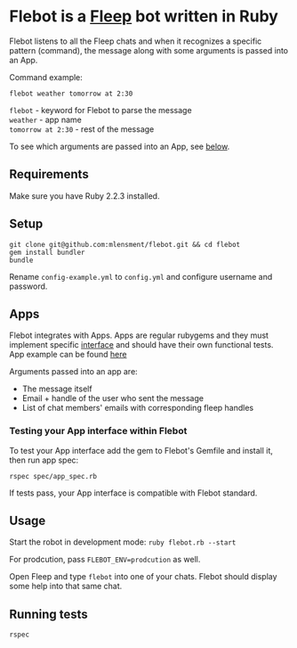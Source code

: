 # Flebot is a [Fleep](https://fleep.io) bot written in Ruby
Flebot listens to all the Fleep chats and when it recognizes a specific pattern (command), the message along with some arguments is passed into an App.  

Command example:
```
flebot weather tomorrow at 2:30
```

`flebot` - keyword for Flebot to parse the message  
`weather` - app name  
`tomorrow at 2:30` - rest of the message

To see which arguments are passed into an App, see [below](https://github.com/mlensment/flebot/#apps).

## Requirements
Make sure you have Ruby 2.2.3 installed.

## Setup
```
git clone git@github.com:mlensment/flebot.git && cd flebot
gem install bundler
bundle
```

Rename `config-example.yml` to `config.yml` and configure username and password.

## Apps
Flebot integrates with Apps. Apps are regular rubygems and they must implement specific [interface](spec/app_spec.rb) and should have their own functional tests.
App example can be found [here](https://github.com/mlensment/flebot-books/)  

Arguments passed into an app are:
* The message itself
* Email + handle of the user who sent the message
* List of chat members' emails with corresponding fleep handles

### Testing your App interface within Flebot
To test your App interface add the gem to Flebot's Gemfile and install it, then run app spec:
```
rspec spec/app_spec.rb
```

If tests pass, your App interface is compatible with Flebot standard.

## Usage
Start the robot in development mode:
`ruby flebot.rb --start`

For prodcution, pass `FLEBOT_ENV=prodcution` as well.

Open Fleep and type `flebot` into one of your chats. Flebot should display some help into that same chat.

## Running tests
```
rspec
```
